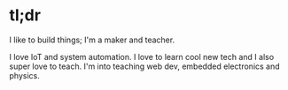 # tl;dr

I like to build things; I'm a maker and teacher.

I love IoT and system automation. I love to learn cool new tech and I also super love to teach. I'm into teaching web dev, embedded electronics and physics.
